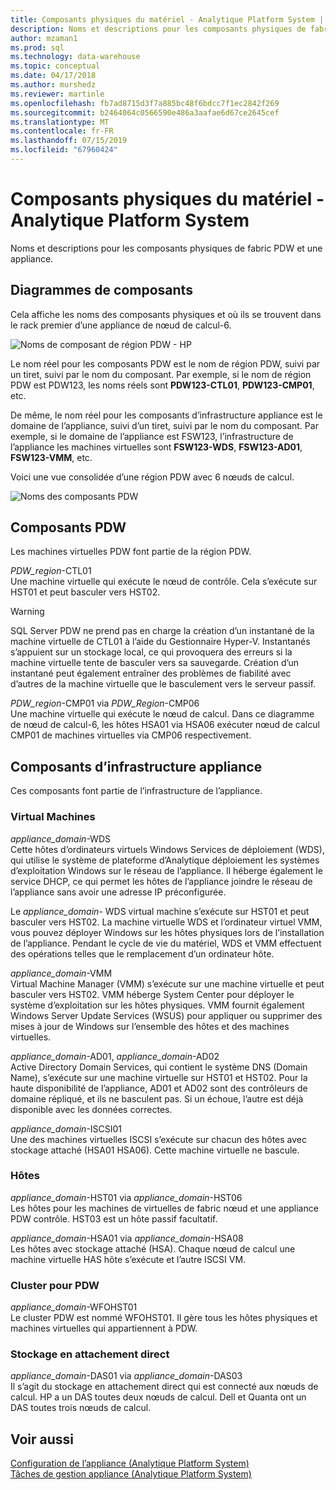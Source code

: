 ```yaml
---
title: Composants physiques du matériel - Analytique Platform System | Microsoft Docs
description: Noms et descriptions pour les composants physiques de fabric PDW et une appliance.
author: mzaman1
ms.prod: sql
ms.technology: data-warehouse
ms.topic: conceptual
ms.date: 04/17/2018
ms.author: murshedz
ms.reviewer: martinle
ms.openlocfilehash: fb7ad8715d3f7a885bc48f6bdcc7f1ec2842f269
ms.sourcegitcommit: b2464064c0566590e486a3aafae6d67ce2645cef
ms.translationtype: MT
ms.contentlocale: fr-FR
ms.lasthandoff: 07/15/2019
ms.locfileid: "67960424"
---
```

# <a name="appliance-physical-components---analytics-platform-system"></a>Composants physiques du matériel - Analytique Platform System
Noms et descriptions pour les composants physiques de fabric PDW et une appliance. 
  
<!-- MISSING LINKS See also [HDInsight Physical Components &#40;Analytics Platform System&#41;](hdinsight-physical-components.md).  -->  
  
## <a name="diagrams"></a>Diagrammes de composants  
Cela affiche les noms des composants physiques et où ils se trouvent dans le rack premier d’une appliance de nœud de calcul-6.  
  
![Noms de composant de région PDW - HP](./media/pdw-and-appliance-fabric-physical-components/APS_HW_ComponentNames-HP.png "APS_HW_ComponentNames-HP")  
  
Le nom réel pour les composants PDW est le nom de région PDW, suivi par un tiret, suivi par le nom du composant. Par exemple, si le nom de région PDW est PDW123, les noms réels sont **PDW123-CTL01**, **PDW123-CMP01**, etc.  
  
De même, le nom réel pour les composants d’infrastructure appliance est le domaine de l’appliance, suivi d’un tiret, suivi par le nom du composant. Par exemple, si le domaine de l’appliance est FSW123, l’infrastructure de l’appliance les machines virtuelles sont **FSW123-WDS**, **FSW123-AD01**, **FSW123-VMM**, etc.  
  
Voici une vue consolidée d’une région PDW avec 6 nœuds de calcul.  
  
![Noms des composants PDW](./media/pdw-and-appliance-fabric-physical-components/APS_HW_Names.png "APS_HW_Names")  
  
## <a name="pdw"></a>Composants PDW  
Les machines virtuelles PDW font partie de la région PDW.  
  
*PDW_region*-CTL01  
Une machine virtuelle qui exécute le nœud de contrôle. Cela s’exécute sur HST01 et peut basculer vers HST02.  
  
> [!WARNING]  
> SQL Server PDW ne prend pas en charge la création d’un instantané de la machine virtuelle de CTL01 à l’aide du Gestionnaire Hyper-V. Instantanés s’appuient sur un stockage local, ce qui provoquera des erreurs si la machine virtuelle tente de basculer vers sa sauvegarde. Création d’un instantané peut également entraîner des problèmes de fiabilité avec d’autres de la machine virtuelle que le basculement vers le serveur passif.  
  
*PDW_region*-CMP01 via *PDW_Region*-CMP06  
Une machine virtuelle qui exécute le nœud de calcul. Dans ce diagramme de nœud de calcul-6, les hôtes HSA01 via HSA06 exécuter nœud de calcul CMP01 de machines virtuelles via CMP06 respectivement.  
  
## <a name="fabric"></a>Composants d’infrastructure appliance  
Ces composants font partie de l’infrastructure de l’appliance.  
  
### <a name="virtual-machines"></a>Virtual Machines  
*appliance_domain*-WDS  
Cette hôtes d’ordinateurs virtuels Windows Services de déploiement (WDS), qui utilise le système de plateforme d’Analytique déploiement les systèmes d’exploitation Windows sur le réseau de l’appliance. Il héberge également le service DHCP, ce qui permet les hôtes de l’appliance joindre le réseau de l’appliance sans avoir une adresse IP préconfigurée.  
  
Le *appliance_domain*- WDS virtual machine s’exécute sur HST01 et peut basculer vers HST02. La machine virtuelle WDS et l’ordinateur virtuel VMM, vous pouvez déployer Windows sur les hôtes physiques lors de l’installation de l’appliance. Pendant le cycle de vie du matériel, WDS et VMM effectuent des opérations telles que le remplacement d’un ordinateur hôte.  
  
*appliance_domain*-VMM  
Virtual Machine Manager (VMM) s’exécute sur une machine virtuelle et peut basculer vers HST02. VMM héberge System Center pour déployer le système d’exploitation sur les hôtes physiques. VMM fournit également Windows Server Update Services (WSUS) pour appliquer ou supprimer des mises à jour de Windows sur l’ensemble des hôtes et des machines virtuelles.  
  
*appliance_domain*-AD01, *appliance_domain*-AD02  
Active Directory Domain Services, qui contient le système DNS (Domain Name), s’exécute sur une machine virtuelle sur HST01 et HST02. Pour la haute disponibilité de l’appliance, AD01 et AD02 sont des contrôleurs de domaine répliqué, et ils ne basculent pas. Si un échoue, l’autre est déjà disponible avec les données correctes.  
  
*appliance_domain*-ISCSI01  
Une des machines virtuelles ISCSI s’exécute sur chacun des hôtes avec stockage attaché (HSA01 HSA06). Cette machine virtuelle ne bascule.  
  
### <a name="hosts"></a>Hôtes  
*appliance_domain*-HST01 via *appliance_domain*-HST06  
Les hôtes pour les machines de virtuelles de fabric nœud et une appliance PDW contrôle. HST03 est un hôte passif facultatif.  
  
*appliance_domain*-HSA01 via *appliance_domain*-HSA08  
Les hôtes avec stockage attaché (HSA). Chaque nœud de calcul une machine virtuelle HAS hôte s’exécute et l’autre ISCSI VM.  
  
### <a name="cluster-for-pdw"></a>Cluster pour PDW  
*appliance_domain*-WFOHST01  
Le cluster PDW est nommé WFOHST01. Il gère tous les hôtes physiques et machines virtuelles qui appartiennent à PDW.  
  
### <a name="direct-attached-storage"></a>Stockage en attachement direct  
*appliance_domain*-DAS01 via *appliance_domain*-DAS03  
Il s’agit du stockage en attachement direct qui est connecté aux nœuds de calcul. HP a un DAS toutes deux nœuds de calcul. Dell et Quanta ont un DAS toutes trois nœuds de calcul.  
  
## <a name="see-also"></a>Voir aussi  
<!-- MISSING LINKS [Hardware Configurations &#40;Analytics Platform System&#41;](../architecture/hardware-configurations.md)  -->  
[Configuration de l’appliance &#40;Analytique Platform System&#41;](appliance-configuration.md)  
[Tâches de gestion appliance &#40;Analytique Platform System&#41;](appliance-management-tasks.md)  
  
